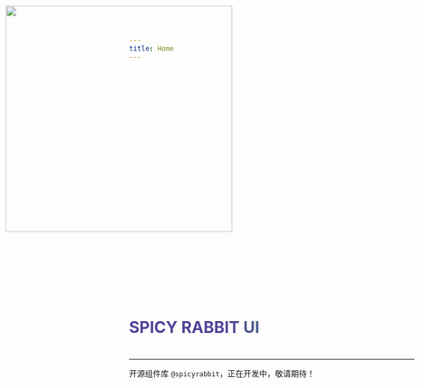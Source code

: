 ```yaml
---
title: Home
---
```

<style>
    .rabbit {
        height:400px;
        position: absolute;
        top: 10px;
        left: 10px;
        object-fit: contain;
    }
    .rabbit-text {
        font-size: 3em;
        width:100%;
        color: transparent;
        background: -webkit-linear-gradient(30deg, #514498 35%, #20e050 100%);
        background-clip: text;
        -webkit-background-clip: text;
        -webkit-text-fill-color: transparent;
        line-height: 3em !important;
        font-weight:bold;
    }
    @media screen and (max-width: 992px) {
        .rabbit-text {
            font-size: 2em;
            line-height: 2em !important;
        }
    }
</style>


<img src="/rabbit.png"  class="rabbit"/>
<p style="height:400px;"></p>
<p class="rabbit-text">SPICY RABBIT UI</p>

---
开源组件库 `@spicyrabbit`，正在开发中，敬请期待！
